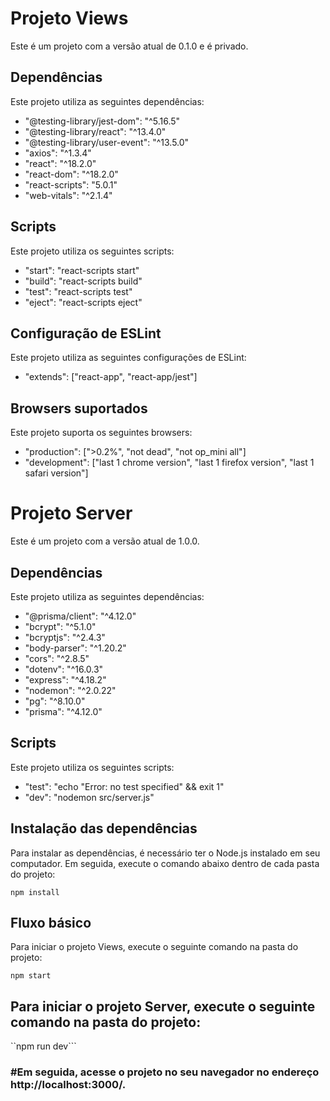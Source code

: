 # Projeto Views

Este é um projeto com a versão atual de 0.1.0 e é privado.

## Dependências

Este projeto utiliza as seguintes dependências:

- "@testing-library/jest-dom": "^5.16.5"
- "@testing-library/react": "^13.4.0"
- "@testing-library/user-event": "^13.5.0"
- "axios": "^1.3.4"
- "react": "^18.2.0"
- "react-dom": "^18.2.0"
- "react-scripts": "5.0.1"
- "web-vitals": "^2.1.4"

## Scripts

Este projeto utiliza os seguintes scripts:

- "start": "react-scripts start"
- "build": "react-scripts build"
- "test": "react-scripts test"
- "eject": "react-scripts eject"

## Configuração de ESLint

Este projeto utiliza as seguintes configurações de ESLint:

- "extends": ["react-app", "react-app/jest"]

## Browsers suportados

Este projeto suporta os seguintes browsers:

- "production": [">0.2%", "not dead", "not op_mini all"]
- "development": ["last 1 chrome version", "last 1 firefox version", "last 1 safari version"]

# Projeto Server

Este é um projeto com a versão atual de 1.0.0.

## Dependências

Este projeto utiliza as seguintes dependências:

- "@prisma/client": "^4.12.0"
- "bcrypt": "^5.1.0"
- "bcryptjs": "^2.4.3"
- "body-parser": "^1.20.2"
- "cors": "^2.8.5"
- "dotenv": "^16.0.3"
- "express": "^4.18.2"
- "nodemon": "^2.0.22"
- "pg": "^8.10.0"
- "prisma": "^4.12.0"

## Scripts

Este projeto utiliza os seguintes scripts:

- "test": "echo "Error: no test specified" && exit 1"
- "dev": "nodemon src/server.js"

## Instalação das dependências

Para instalar as dependências, é necessário ter o Node.js instalado em seu computador. Em seguida, execute o comando abaixo dentro de cada pasta do projeto:

```npm install```

## Fluxo básico

Para iniciar o projeto Views, execute o seguinte comando na pasta do projeto:

```npm start```

## Para iniciar o projeto Server, execute o seguinte comando na pasta do projeto:

``npm run dev```

### #Em seguida, acesse o projeto no seu navegador no endereço http://localhost:3000/.